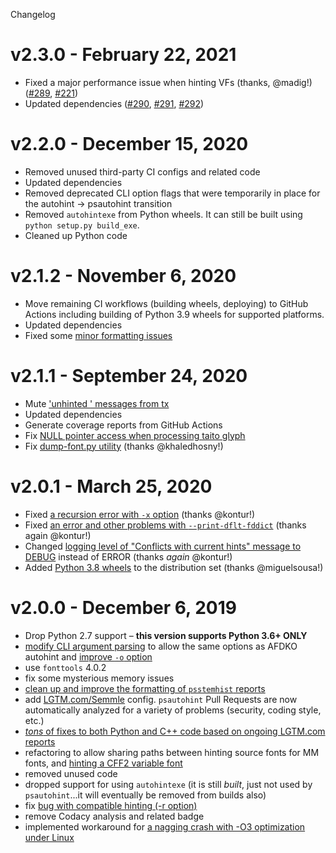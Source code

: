 Changelog

# v2.3.0 - February 22, 2021
- Fixed a major performance issue when hinting VFs (thanks, @madig!)
  ([#289](https://github.com/adobe-type-tools/psautohint/pull/289),
   [#221](https://github.com/adobe-type-tools/psautohint/issues/221))
- Updated dependencies
  ([#290](https://github.com/adobe-type-tools/psautohint/pull/290),
   [#291](https://github.com/adobe-type-tools/psautohint/pull/291),
   [#292](https://github.com/adobe-type-tools/psautohint/pull/292))
# v2.2.0 - December 15, 2020
- Removed unused third-party CI configs and related code
- Updated dependencies
- Removed deprecated CLI option flags that were temporarily in place for the autohint -> psautohint transition
- Removed `autohintexe` from Python wheels. It can still be built using `python setup.py build_exe`.
- Cleaned up Python code

# v2.1.2 - November 6, 2020
- Move remaining CI workflows (building wheels, deploying) to GitHub Actions including building of Python 3.9 wheels for supported platforms.
- Updated dependencies
- Fixed some [minor formatting issues](https://github.com/adobe-type-tools/psautohint/pull/272)

# v2.1.1 - September 24, 2020
- Mute ['unhinted <glyphname>' messages from tx](https://github.com/adobe-type-tools/psautohint/issues/231)
- Updated dependencies
- Generate coverage reports from GitHub Actions
- Fix [NULL pointer access when processing taito glyph](https://github.com/adobe-type-tools/psautohint/pull/263)
- Fix [dump-font.py utility](https://github.com/adobe-type-tools/psautohint/commit/e04a11844738584bb7a666fbb69ffb840b2d19ef) (thanks @khaledhosny!)

# v2.0.1 - March 25, 2020
- Fixed [a recursion error with `-x` option](https://github.com/adobe-type-tools/psautohint/issues/223) (thanks @kontur!)
- Fixed [an error and other problems with `--print-dflt-fddict`](https://github.com/adobe-type-tools/psautohint/issues/222) (thanks again @kontur!)
- Changed [logging level of "Conflicts with current hints" message to DEBUG](https://github.com/adobe-type-tools/psautohint/pull/235/commits/69bab0df4eac8c4a88d9ac4dce94c2d6c61aba99) instead of ERROR (thanks _again_ @kontur!)
- Added [Python 3.8 wheels](https://github.com/adobe-type-tools/psautohint/pull/242) to the distribution set (thanks @miguelsousa!)

# v2.0.0 - December 6, 2019
- Drop Python 2.7 support – **this version supports Python 3.6+ ONLY**
- [modify CLI argument parsing](https://github.com/adobe-type-tools/psautohint/issues/176) to allow the same options as AFDKO autohint and [improve `-o` option](https://github.com/adobe-type-tools/psautohint/issues/129)
- use `fonttools` 4.0.2
- fix some mysterious memory issues
- [clean up and improve the formatting of `psstemhist` reports](https://github.com/adobe-type-tools/psautohint/issues/153)
- add [LGTM.com/Semmle](https://lgtm.com/projects/g/adobe-type-tools/psautohint/?mode=tree) config. `psautohint` Pull Requests are now automatically analyzed for a variety of problems (security, coding style, etc.)
- [*tons* of fixes to both Python and C++ code based on ongoing LGTM.com reports](https://lgtm.com/projects/g/adobe-type-tools/psautohint/history/)
- refactoring to allow sharing paths between hinting source fonts for MM fonts, and [hinting a CFF2 variable font](https://github.com/adobe-type-tools/psautohint/issues/105)
- removed unused code
- dropped support for using `autohintexe` (it is still _built_, just not used by `psautohint`...it will eventually be removed from builds also)
- fix [bug with compatible hinting (-r option)](https://github.com/adobe-type-tools/psautohint/issues/189)
- remove Codacy analysis and related badge
- implemented workaround for [a nagging crash with -O3 optimization under Linux](https://github.com/adobe-type-tools/psautohint/issues/103)
